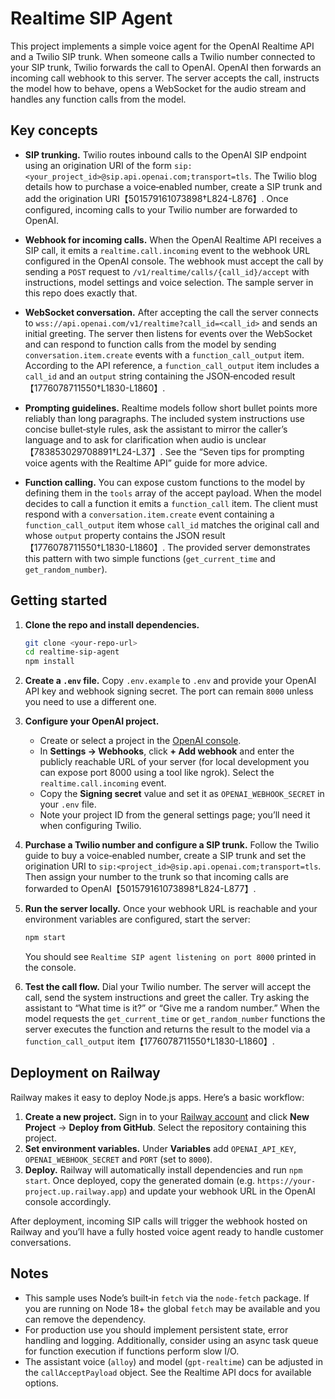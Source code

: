 # Realtime SIP Agent

This project implements a simple voice agent for the OpenAI Realtime API and a Twilio SIP trunk.  When someone calls a Twilio number connected to your SIP trunk, Twilio forwards the call to OpenAI.  OpenAI then forwards an incoming call webhook to this server.  The server accepts the call, instructs the model how to behave, opens a WebSocket for the audio stream and handles any function calls from the model.

## Key concepts

* **SIP trunking.**  Twilio routes inbound calls to the OpenAI SIP endpoint using an origination URI of the form `sip:<your_project_id>@sip.api.openai.com;transport=tls`.  The Twilio blog details how to purchase a voice‑enabled number, create a SIP trunk and add the origination URI【501579161073898†L824-L876】.  Once configured, incoming calls to your Twilio number are forwarded to OpenAI.

* **Webhook for incoming calls.**  When the OpenAI Realtime API receives a SIP call, it emits a `realtime.call.incoming` event to the webhook URL configured in the OpenAI console.  The webhook must accept the call by sending a `POST` request to `/v1/realtime/calls/{call_id}/accept` with instructions, model settings and voice selection.  The sample server in this repo does exactly that.

* **WebSocket conversation.**  After accepting the call the server connects to `wss://api.openai.com/v1/realtime?call_id=<call_id>` and sends an initial greeting.  The server then listens for events over the WebSocket and can respond to function calls from the model by sending `conversation.item.create` events with a `function_call_output` item.  According to the API reference, a `function_call_output` item includes a `call_id` and an `output` string containing the JSON‑encoded result【1776078711550†L1830-L1860】.

* **Prompting guidelines.**  Realtime models follow short bullet points more reliably than long paragraphs.  The included system instructions use concise bullet‑style rules, ask the assistant to mirror the caller’s language and to ask for clarification when audio is unclear【783853029708891†L24-L37】.  See the “Seven tips for prompting voice agents with the Realtime API” guide for more advice.

* **Function calling.**  You can expose custom functions to the model by defining them in the `tools` array of the accept payload.  When the model decides to call a function it emits a `function_call` item.  The client must respond with a `conversation.item.create` event containing a `function_call_output` item whose `call_id` matches the original call and whose `output` property contains the JSON result【1776078711550†L1830-L1860】.  The provided server demonstrates this pattern with two simple functions (`get_current_time` and `get_random_number`).

## Getting started

1. **Clone the repo and install dependencies.**

   ```bash
   git clone <your-repo-url>
   cd realtime-sip-agent
   npm install
   ```

2. **Create a `.env` file.**  Copy `.env.example` to `.env` and provide your OpenAI API key and webhook signing secret.  The port can remain `8000` unless you need to use a different one.

3. **Configure your OpenAI project.**
   * Create or select a project in the [OpenAI console](https://platform.openai.com/).
   * In **Settings → Webhooks**, click **+ Add webhook** and enter the publicly reachable URL of your server (for local development you can expose port 8000 using a tool like ngrok).  Select the `realtime.call.incoming` event.
   * Copy the **Signing secret** value and set it as `OPENAI_WEBHOOK_SECRET` in your `.env` file.
   * Note your project ID from the general settings page; you’ll need it when configuring Twilio.

4. **Purchase a Twilio number and configure a SIP trunk.**  Follow the Twilio guide to buy a voice‑enabled number, create a SIP trunk and set the origination URI to `sip:<project_id>@sip.api.openai.com;transport=tls`.  Then assign your number to the trunk so that incoming calls are forwarded to OpenAI【501579161073898†L824-L877】.

5. **Run the server locally.**  Once your webhook URL is reachable and your environment variables are configured, start the server:

   ```bash
   npm start
   ```

   You should see `Realtime SIP agent listening on port 8000` printed in the console.

6. **Test the call flow.**  Dial your Twilio number.  The server will accept the call, send the system instructions and greet the caller.  Try asking the assistant to “What time is it?” or “Give me a random number.”  When the model requests the `get_current_time` or `get_random_number` functions the server executes the function and returns the result to the model via a `function_call_output` item【1776078711550†L1830-L1860】.

## Deployment on Railway

Railway makes it easy to deploy Node.js apps.  Here’s a basic workflow:

1. **Create a new project.**  Sign in to your [Railway account](https://railway.app/) and click **New Project** → **Deploy from GitHub**.  Select the repository containing this project.
2. **Set environment variables.**  Under **Variables** add `OPENAI_API_KEY`, `OPENAI_WEBHOOK_SECRET` and `PORT` (set to `8000`).
3. **Deploy.**  Railway will automatically install dependencies and run `npm start`.  Once deployed, copy the generated domain (e.g. `https://your-project.up.railway.app`) and update your webhook URL in the OpenAI console accordingly.

After deployment, incoming SIP calls will trigger the webhook hosted on Railway and you’ll have a fully hosted voice agent ready to handle customer conversations.

## Notes

* This sample uses Node’s built‑in `fetch` via the `node-fetch` package.  If you are running on Node 18+ the global `fetch` may be available and you can remove the dependency.
* For production use you should implement persistent state, error handling and logging.  Additionally, consider using an async task queue for function execution if functions perform slow I/O.
* The assistant voice (`alloy`) and model (`gpt-realtime`) can be adjusted in the `callAcceptPayload` object.  See the Realtime API docs for available options.
